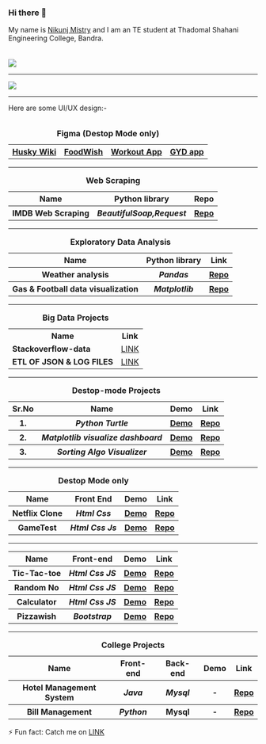### Hi there 👋
My name is <a href="https://www.linkedin.com/in/nikunj-mistry-b03993223/">Nikunj Mistry</a> and I am an TE student at Thadomal Shahani Engineering College, Bandra.<br>
<br><br>
<img src="https://github-readme-stats.vercel.app/api?username=Nikunjmistry22&&show_icons=true&title_color=ffffff&icon_color=bb2acf&text_color=E8F9D3&bg_color=0A1731">
<hr>
<img src="https://github-readme-stats.vercel.app/api/top-langs/?username=Nikunjmistry22&&show_icons=true&title_color=ffffff&icon_color=bb2acf&text_color=E8F9D3&bg_color=0A1731">
<hr>
Here are some UI/UX design:- 
<br><br>
<table>
  <caption><b>Figma (Destop Mode only)</b></caption>
  <tr>
    <th> <a href="https://www.figma.com/proto/UrCBeA0VsY2DGk0hLYYfYd/Husky-Wiki?node-id=1%3A2&scaling=scale-down&page-id=0%3A1&starting-point-node-id=1%3A2&show-proto-sidebar=1" target="_blank" rel="noopener noreferrer">Husky Wiki</a></th>
    <th> <a href="https://www.figma.com/proto/o2amK7tmPTNBK9jDiJotUe/FoodWish?node-id=2%3A5&scaling=scale-down&page-id=0%3A1" target="_blank" rel="noopener noreferrer">FoodWish</a> </th>
    <th> <a href="https://www.figma.com/proto/Y3CDdBsRxNO4eKoOMpLlOI/Workout?node-id=111%3A15&scaling=scale-down&page-id=0%3A1" target="_blank" rel="noopener noreferrer">Workout App</a></th>
     <th> <a href="https://www.figma.com/proto/dJOyZvmNIAInOxXS6LTfee/Untitled?node-id=1%3A2&scaling=scale-down&page-id=0%3A1&starting-point-node-id=1%3A2" target="_blank" rel="noopener noreferrer">GYD app</a></th>
    
  </table>
  <hr>
  <table>
  <caption><b>Web Scraping</b></caption>
  <tr>
    <th>Name</th>
    <th>Python library</th>
    <th>Repo</th>
  </tr>
  <tr>
    <th>IMDB Web Scraping</th>
    <th><i>BeautifulSoap,Request</i></th>
    <th><a href="https://github.com/Nikunjmistry22/IMDB-Web-Scraping" target="_blank" rel="noopener noreferrer">Repo</a></th>
      </tr>
  </table>
<hr>
<table>
  <caption><b>Exploratory Data Analysis</b></caption>
  <tr>
    <th>Name</th>
    <th>Python library</th>
    <th>Link</th>
  </tr>
  <tr>
    <th>Weather analysis</th>
    <th><i>Pandas</i></th>
    <th><a href="https://github.com/Nikunjmistry22/Data_Analysis/blob/main/Weather.ipynb" target="_blank" rel="noopener noreferrer">Repo</a></th>
      </tr>
   
  <tr>
    <th>Gas & Football data visualization</th>
    <th><i>Matplotlib</i></th>
    <th><a href="https://github.com/Nikunjmistry22/Data_Analysis/blob/main/matplotlib.ipynb" target="_blank" rel="noopener noreferrer">Repo</a></th>
      </tr>
  </table>
  <hr>
  <table>
  <caption><b>Big Data Projects</b></caption>
  <tr>
    <th>Name</th>
    <th>Link</th>
  </tr>
  <tr>
    <td><b>Stackoverflow-data</b></td>
    <td><a href="https://github.com/Nikunjmistry22/stackoverflow-data#readme">LINK</a>
  </tr>
  <tr>
    <td><b>ETL OF JSON & LOG FILES</b></td>
    <td><a href="https://github.com/Nikunjmistry22/Basic-ETL">LINK</a>
  </tr>
  </table>
  <hr>
  <table>
  <caption><b>Destop-mode Projects</b></caption>
  <tr>
    <th>Sr.No</th>
    <th>Name </th>
    <th>Demo</th>
    <th>Link</th>
  </tr>
  <tr>
    <th>1.</th>
    <th><i>Python Turtle</i></th>
    <th> <a href="https://nikunjmistry22.github.io/Python_Turtle/" rel="noopener noreferrer">Demo</a></th>
    <th> <a href="https://github.com/Nikunjmistry22/Python_Turtle" rel="noopener noreferrer">Repo</a></th>
  </tr>
  
  <tr>
    <th>2.</th>
    <th><i>Matplotlib visualize dashboard</i></th>
    <th> <a href="https://www.youtube.com/watch?v=wBGD9gH6IW8 rel="noopener noreferrer">Demo</a></th>
    <th> <a href="https://github.com/Nikunjmistry22/Matplotlib_Dashboard/blob/main/README.md rel="noopener noreferrer">Repo</a></th>
  </tr>
  
   <tr>
    <th>3.</th>
    <th><i>Sorting Algo Visualizer</i></th>
    <th> <a href="https://drive.google.com/file/d/1c_rfZoXpDPGAe2tqE96h8GoF5BHeu28m/view">Demo</a></th>
    <th> <a href="https://github.com/Nikunjmistry22/SortingAlgoVisualizer#readme">Repo</a></th>
  </tr>
  
  </table>
  
  <hr>
<table>
  <caption><b>Destop Mode only</b></caption>
  <tr>
    <th>Name</th>
    <th>Front End </th>
    <th>Demo</th>
    <th>Link</th>
  </tr>
  <tr>
    <th>Netflix Clone</th>
    <th><i>Html Css</i></th>
    <th> <a href="https://nikunjmistry22.github.io/Netflix-Clone/" target="_blank" rel="noopener noreferrer">Demo</a></th>
    <th> <a href="https://github.com/Nikunjmistry22/Netflix-Clone" target="_blank" rel="noopener noreferrer">Repo</a></th>
  </tr>
  <tr>
    <th>GameTest</th>
    <th><i>Html Css Js</i></th>
    <th> <a href="https://nikunjmistry22.github.io/GameTest/" target="_blank" rel="noopener noreferrer">Demo</a></th>
    <th> <a href="https://github.com/Nikunjmistry22/GameTest" target="_blank" rel="noopener noreferrer">Repo</a></th>
  </tr>
  
  </table>
<hr>
<table>
  <tr>
    <th>Name</th>
    <th>Front-end</th>
    <th>Demo</th>
    <th>Link</th>
  </tr>
  <tr>
    <th>Tic-Tac-toe</th>
    <th><i>Html Css JS</i></th>
    <th> <a href="https://nikunjmistry22.github.io/Tick-tac-toe/" target="_blank" rel="noopener noreferrer">Demo</a></th>
    <th> <a href="https://github.com/Nikunjmistry22/Tick-tac-toe" target="_blank" rel="noopener noreferrer">Repo</a></th>
  </tr>
   <tr>
    <th>Random No</th>
    <th><i>Html Css JS</i></th>
    <th> <a href="https://nikunjmistry22.github.io/Random_Genarator/" target="_blank" rel="noopener noreferrer">Demo</a></th>
    <th> <a href="https://github.com/Nikunjmistry22/Random_Genarator" target="_blank" rel="noopener noreferrer">Repo</a></th>
  </tr>
   <tr>
    <th>Calculator</th>
    <th><i>Html Css JS</i></th>
    <th> <a href="https://nikunjmistry22.github.io/Calculator/" target="_blank" rel="noopener noreferrer">Demo</a></th>
    <th> <a href="https://github.com/Nikunjmistry22/Calculator" target="_blank" rel="noopener noreferrer">Repo</a></th>
  </tr>
   <tr>
    <th>Pizzawish</th>
    <th><i>Bootstrap</i></th>
    <th> <a href="https://nikunjmistry22.github.io/Pizzawish/" target="_blank" rel="noopener noreferrer">Demo</a></th>
    <th> <a href="https://github.com/Nikunjmistry22/Pizzawish" target="_blank" rel="noopener noreferrer">Repo</a></th>
  </tr>
  </table>
  <hr>
  <table>
  <caption><b>College Projects</b></caption>
  <tr>
    <th>Name</th>
    <th>Front-end</th>
    <th>Back-end</th>
    <th>Demo</th>
    <th>Link</th>
  </tr>
  <tr>
    <th>Hotel Management System</th>
    <th><i>Java</i></th>
    <th><i>Mysql</i></th>
    <th>-</th>
    <th> <a href="https://github.com/Nikunjmistry22/mpr_java" target="_blank" rel="noopener noreferrer">Repo</a></th>
  </tr>
  <tr>
    <th>Bill Management</th>
    <th><i>Python</i></th>
    <th>Mysql</th>
    <th>-</th>
    <th> <a href="https://github.com/Nikunjmistry22/mpr_python" target="_blank" rel="noopener noreferrer">Repo</a></th>
   </tr>
  </table>
⚡ Fun fact: Catch me on <a href="https://www.instagram.com/nikunjmistry1000/">LINK</a>
